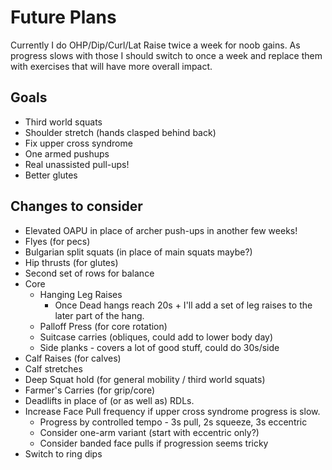 # Future Plans

Currently I do OHP/Dip/Curl/Lat Raise twice a week for noob gains. As
progress slows with those I should switch to once a week and replace them
with exercises that will have more overall impact.

## Goals

- Third world squats
- Shoulder stretch (hands clasped behind back)
- Fix upper cross syndrome
- One armed pushups
- Real unassisted pull-ups!
- Better glutes

## Changes to consider

- Elevated OAPU in place of archer push-ups in another few weeks!
- Flyes (for pecs)
- Bulgarian split squats (in place of main squats maybe?)
- Hip thrusts (for glutes)
- Second set of rows for balance
- Core
    - Hanging Leg Raises
        - Once Dead hangs reach 20s + I'll add a set of leg raises to the later part of the hang.
    - Palloff Press (for core rotation)
    - Suitcase carries (obliques, could add to lower body day)
    - Side planks - covers a lot of good stuff, could do 30s/side
- Calf Raises (for calves)
- Calf stretches
- Deep Squat hold (for general mobility / third world squats)
- Farmer's Carries (for grip/core)
- Deadlifts in place of (or as well as) RDLs.
- Increase Face Pull frequency if upper cross syndrome progress is slow.
    - Progress by controlled tempo - 3s pull, 2s squeeze, 3s eccentric
    - Consider one-arm variant (start with eccentric only?)
    - Consider banded face pulls if progression seems tricky
- Switch to ring dips
